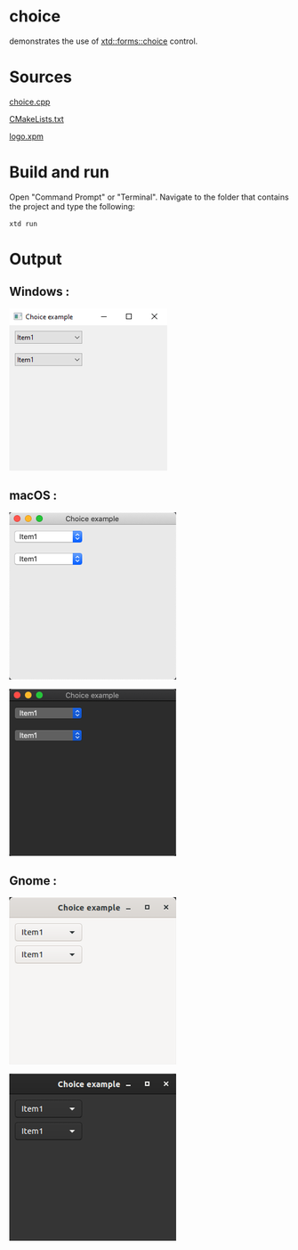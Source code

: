 # choice

demonstrates the use of [xtd::forms::choice](../../../src/xtd_forms/include/xtd/forms/choice.hpp) control.

# Sources

[choice.cpp](choice.cpp)

[CMakeLists.txt](CMakeLists.txt)

[logo.xpm](logo.xpm)

# Build and run

Open "Command Prompt" or "Terminal". Navigate to the folder that contains the project and type the following:

```shell
xtd run
```

# Output

## Windows :

![Screenshot](../../../docs/pictures/examples/choice_w.png)

## macOS :

![Screenshot](../../../docs/pictures/examples/choice_m.png)

![Screenshot](../../../docs/pictures/examples/choice_md.png)

## Gnome :

![Screenshot](../../../docs/pictures/examples/choice_g.png)

![Screenshot](../../../docs/pictures/examples/choice_gd.png)
